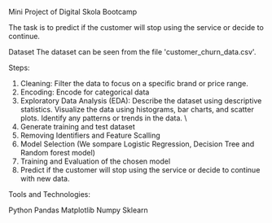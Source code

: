 Mini Project of Digital Skola Bootcamp

The task is to predict if the customer will stop using the service or decide to continue.

Dataset The dataset can be seen from the file 'customer_churn_data.csv'.

Steps:
1. Cleaning: Filter the data to focus on a specific brand or price range.
2. Encoding: Encode for categorical data
3. Exploratory Data Analysis (EDA): Describe the dataset using descriptive statistics. Visualize the data using histograms, bar charts, and scatter plots. Identify any patterns or trends in the data. \
4. Generate training and test dataset
5. Removing Identifiers and Feature Scalling
6. Model Selection (We sompare Logistic Regression, Decision Tree and Random forest model)
7. Training and Evaluation of the chosen model
8. Predict if the customer will stop using the service or decide to continue with new data.


Tools and Technologies:

Python
Pandas
Matplotlib
Numpy
Sklearn
